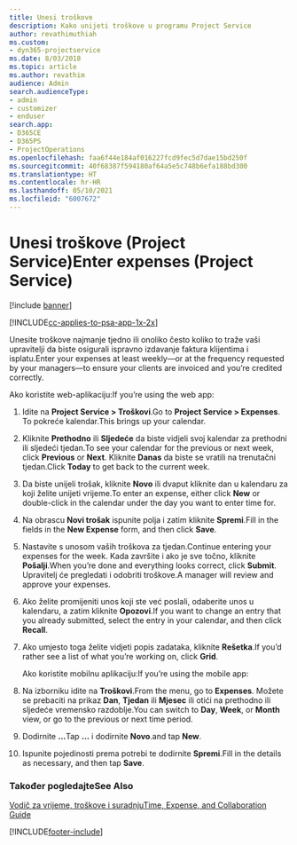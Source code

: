 ```yaml
---
title: Unesi troškove
description: Kako unijeti troškove u programu Project Service
author: revathimuthiah
ms.custom:
- dyn365-projectservice
ms.date: 8/03/2018
ms.topic: article
ms.author: revathim
audience: Admin
search.audienceType:
- admin
- customizer
- enduser
search.app:
- D365CE
- D365PS
- ProjectOperations
ms.openlocfilehash: faa6f44e184af016227fcd9fec5d7dae15bd250f
ms.sourcegitcommit: 40f68387f594180af64a5e5c748b6efa188bd300
ms.translationtype: HT
ms.contentlocale: hr-HR
ms.lasthandoff: 05/10/2021
ms.locfileid: "6007672"
---
```

# <a name="enter-expenses-project-service"></a><span data-ttu-id="34bef-103">Unesi troškove (Project Service)</span><span class="sxs-lookup"><span data-stu-id="34bef-103">Enter expenses (Project Service)</span></span>

[!include [banner](../includes/psa-now-project-operations.md)]

[!INCLUDE[cc-applies-to-psa-app-1x-2x](../includes/cc-applies-to-psa-app-1x-2x.md)]

<span data-ttu-id="34bef-104">Unesite troškove najmanje tjedno ili onoliko često koliko to traže vaši upravitelji da biste osigurali ispravno izdavanje faktura klijentima i isplatu.</span><span class="sxs-lookup"><span data-stu-id="34bef-104">Enter your expenses at least weekly—or at the frequency requested by your managers—to ensure your clients are invoiced and you’re credited correctly.</span></span>  
  
 <span data-ttu-id="34bef-105">Ako koristite web-aplikaciju:</span><span class="sxs-lookup"><span data-stu-id="34bef-105">If you’re using the web app:</span></span>  
  
1. <span data-ttu-id="34bef-106">Idite na **Project Service > Troškovi**.</span><span class="sxs-lookup"><span data-stu-id="34bef-106">Go to **Project Service > Expenses**.</span></span> <span data-ttu-id="34bef-107">To pokreće kalendar.</span><span class="sxs-lookup"><span data-stu-id="34bef-107">This brings up your calendar.</span></span>  
  
2. <span data-ttu-id="34bef-108">Kliknite **Prethodno** ili **Sljedeće** da biste vidjeli svoj kalendar za prethodni ili sljedeći tjedan.</span><span class="sxs-lookup"><span data-stu-id="34bef-108">To see your calendar for the previous or next week, click **Previous** or **Next**.</span></span> <span data-ttu-id="34bef-109">Kliknite **Danas** da biste se vratili na trenutačni tjedan.</span><span class="sxs-lookup"><span data-stu-id="34bef-109">Click **Today** to get back to the current week.</span></span>  
  
3. <span data-ttu-id="34bef-110">Da biste unijeli trošak, kliknite **Novo** ili dvaput kliknite dan u kalendaru za koji želite unijeti vrijeme.</span><span class="sxs-lookup"><span data-stu-id="34bef-110">To enter an expense, either click **New** or double-click in the calendar under the day you want to enter time for.</span></span>  
  
4. <span data-ttu-id="34bef-111">Na obrascu **Novi trošak** ispunite polja i zatim kliknite **Spremi**.</span><span class="sxs-lookup"><span data-stu-id="34bef-111">Fill in the fields in the **New Expense** form, and then click **Save**.</span></span>  
  
5. <span data-ttu-id="34bef-112">Nastavite s unosom vaših troškova za tjedan.</span><span class="sxs-lookup"><span data-stu-id="34bef-112">Continue entering your expenses for the week.</span></span> <span data-ttu-id="34bef-113">Kada završite i ako je sve točno, kliknite **Pošalji**.</span><span class="sxs-lookup"><span data-stu-id="34bef-113">When you’re done and everything looks correct, click **Submit**.</span></span> <span data-ttu-id="34bef-114">Upravitelj će pregledati i odobriti troškove.</span><span class="sxs-lookup"><span data-stu-id="34bef-114">A manager will review and approve your expenses.</span></span>  
  
6. <span data-ttu-id="34bef-115">Ako želite promijeniti unos koji ste već poslali, odaberite unos u kalendaru, a zatim kliknite **Opozovi**.</span><span class="sxs-lookup"><span data-stu-id="34bef-115">If you want to change an entry that you already submitted, select the entry in your calendar, and then click **Recall**.</span></span>  
  
7. <span data-ttu-id="34bef-116">Ako umjesto toga želite vidjeti popis zadataka, kliknite **Rešetka**.</span><span class="sxs-lookup"><span data-stu-id="34bef-116">If you’d rather see a list of what you’re working on, click **Grid**.</span></span>  
  
   <span data-ttu-id="34bef-117">Ako koristite mobilnu aplikaciju:</span><span class="sxs-lookup"><span data-stu-id="34bef-117">If you’re using the mobile app:</span></span>  
  
8. <span data-ttu-id="34bef-118">Na izborniku idite na **Troškovi**.</span><span class="sxs-lookup"><span data-stu-id="34bef-118">From the menu, go to **Expenses**.</span></span>     <span data-ttu-id="34bef-119">Možete se prebaciti na prikaz **Dan**, **Tjedan** ili **Mjesec** ili otići na prethodno ili sljedeće vremensko razdoblje.</span><span class="sxs-lookup"><span data-stu-id="34bef-119">You can switch to **Day**, **Week**, or **Month** view, or go to the previous or next time period.</span></span>  
  
9. <span data-ttu-id="34bef-120">Dodirnite **...**</span><span class="sxs-lookup"><span data-stu-id="34bef-120">Tap **…**</span></span> <span data-ttu-id="34bef-121">i dodirnite **Novo**.</span><span class="sxs-lookup"><span data-stu-id="34bef-121">and tap **New**.</span></span>  
  
10. <span data-ttu-id="34bef-122">Ispunite pojedinosti prema potrebi te dodirnite **Spremi**.</span><span class="sxs-lookup"><span data-stu-id="34bef-122">Fill in the details as necessary, and then tap **Save**.</span></span>  
  
### <a name="see-also"></a><span data-ttu-id="34bef-123">Također pogledajte</span><span class="sxs-lookup"><span data-stu-id="34bef-123">See Also</span></span>  
 [<span data-ttu-id="34bef-124">Vodič za vrijeme, troškove i suradnju</span><span class="sxs-lookup"><span data-stu-id="34bef-124">Time, Expense, and Collaboration Guide</span></span>](../psa/time-expense-collaboration-guide.md)


[!INCLUDE[footer-include](../includes/footer-banner.md)]